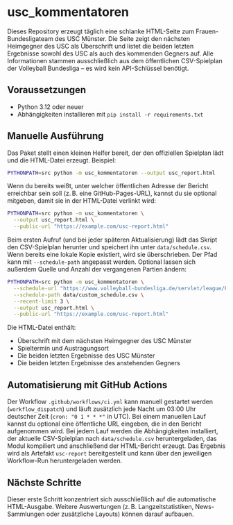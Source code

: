 # usc_kommentatoren

Dieses Repository erzeugt täglich eine schlanke HTML-Seite zum Frauen-Bundesligateam des USC Münster. Die Seite zeigt den
nächsten Heimgegner des USC als Überschrift und listet die beiden letzten Ergebnisse sowohl des USC als auch des kommenden
Gegners auf. Alle Informationen stammen ausschließlich aus dem öffentlichen CSV-Spielplan der Volleyball Bundesliga – es wird
kein API-Schlüssel benötigt.

## Voraussetzungen

* Python 3.12 oder neuer
* Abhängigkeiten installieren mit `pip install -r requirements.txt`

## Manuelle Ausführung

Das Paket stellt einen kleinen Helfer bereit, der den offiziellen Spielplan lädt und die HTML-Datei erzeugt. Beispiel:

```bash
PYTHONPATH=src python -m usc_kommentatoren --output usc_report.html
```

Wenn du bereits weißt, unter welcher öffentlichen Adresse der Bericht erreichbar sein soll (z. B. eine GitHub-Pages-URL),
kannst du sie optional mitgeben, damit sie in der HTML-Datei verlinkt wird:

```bash
PYTHONPATH=src python -m usc_kommentatoren \
  --output usc_report.html \
  --public-url "https://example.com/usc-report.html"
```

Beim ersten Aufruf (und bei jeder späteren Aktualisierung) lädt das Skript den CSV-Spielplan herunter und speichert ihn unter
`data/schedule.csv`. Wenn bereits eine lokale Kopie existiert, wird sie überschrieben. Der Pfad kann mit `--schedule-path`
angepasst werden. Optional lassen sich außerdem Quelle und Anzahl der vergangenen Partien ändern:

```bash
PYTHONPATH=src python -m usc_kommentatoren \
  --schedule-url "https://www.volleyball-bundesliga.de/servlet/league/PlayingScheduleCsvExport?matchSeriesId=776311171" \
  --schedule-path data/custom_schedule.csv \
  --recent-limit 3 \
  --output usc_report.html \
  --public-url "https://example.com/usc-report.html"
```

Die HTML-Datei enthält:

* Überschrift mit dem nächsten Heimgegner des USC Münster
* Spieltermin und Austragungsort
* Die beiden letzten Ergebnisse des USC Münster
* Die beiden letzten Ergebnisse des anstehenden Gegners

## Automatisierung mit GitHub Actions

Der Workflow `.github/workflows/ci.yml` kann manuell gestartet werden (`workflow_dispatch`) und läuft zusätzlich jede Nacht um
03:00 Uhr deutscher Zeit (`cron: "0 1 * * *"` in UTC). Bei einem manuellen Lauf kannst du optional eine öffentliche URL
eingeben, die in den Bericht aufgenommen wird. Bei jedem Lauf werden die Abhängigkeiten installiert, der aktuelle
CSV-Spielplan nach `data/schedule.csv` heruntergeladen, das Modul kompiliert und anschließend der HTML-Bericht erzeugt. Das
Ergebnis wird als Artefakt `usc-report` bereitgestellt und kann über den jeweiligen Workflow-Run heruntergeladen werden.

## Nächste Schritte

Dieser erste Schritt konzentriert sich ausschließlich auf die automatische HTML-Ausgabe. Weitere Auswertungen (z. B.
Langzeitstatistiken, News-Sammlungen oder zusätzliche Layouts) können darauf aufbauen.
